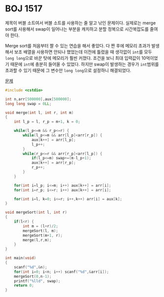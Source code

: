 # BOJ 1517

제목이 버블 소트여서 버블 소트를 사용하는 줄 알고 낚인 문제이다. 실제로는 merge sort를 사용해서 swap이 일어나는 부분을 캐치하고 분할 정복으로 시간복잡도를 줄여야 한다.

Merge sort를 처음부터 짤 수 있는 연습을 해서 좋았다. 다 짠 후에 메모리 초과가 발생해서 보조 배열을 사용하면 안되나 했었는데 이전에 틀렸을 때 생각없이 `int`를 모두 `long long`으로 바꾼 탓에 메모리가 훨씬 커졌다. 조건을 보니 최대 입력값이 10억이었기 때문에 `int`에 충분히 들어올 수 있었다. 하지만 swap이 발생하는 경우가 `int`범위를 초과할 수 있기 때문에 그 변수만 `long long`으로 설정하니 해결되었다.

[문제](https://www.acmicpc.net/problem/1517)

```c++
#include <cstdio>

int n,arr[500000],aux[500000];
long long swap = 0LL;

void merge(int l, int r, int m)
{
    int l_p = l, r_p = m+1, k = 0;

    while(l_p<=m && r_p<=r) {
        while(l_p<=m && arr[l_p]<arr[r_p]) {
            aux[k++] = arr[l_p];
            l_p++;
        }
        while(r_p<=r && arr[r_p]<arr[l_p]) {
            if(l_p<=m) swap+=(m-l_p+1);
            aux[k++] = arr[r_p];
            r_p++;
        }
    }

    for(int i=l_p; i<=m; i++) aux[k++] = arr[i];
    for(int i=r_p; i<=r; i++) aux[k++] = arr[i];

    for(int i=l, k=0; i<=r; i++,k++) arr[i] = aux[k];
}

void mergeSort(int l, int r)
{
    if(l<r) {
        int m = (l+r)/2;
        mergeSort(l, m);
        mergeSort(m+1, r);
        merge(l,r,m);
    }
}

int main(void)
{
    scanf("%d",&n);
    for(int i=0; i<n; i++) scanf("%d",&arr[i]);
    mergeSort(0,n-1);
    printf("%lld", swap);
    return 0;
}
```

